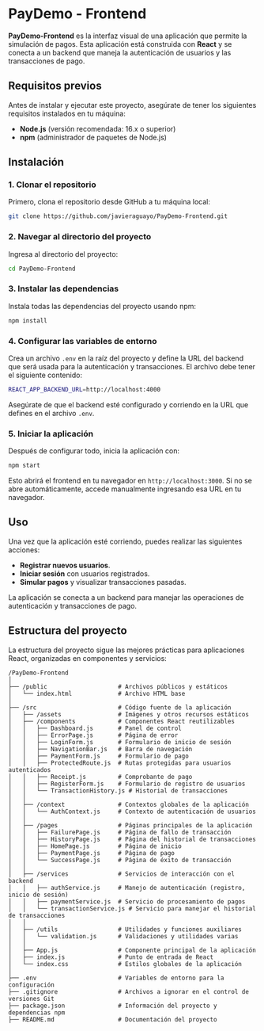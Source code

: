 
# PayDemo - Frontend

**PayDemo-Frontend** es la interfaz visual de una aplicación que permite la simulación de pagos. Esta aplicación está construida con **React** y se conecta a un backend que maneja la autenticación de usuarios y las transacciones de pago.

## Requisitos previos

Antes de instalar y ejecutar este proyecto, asegúrate de tener los siguientes requisitos instalados en tu máquina:

- **Node.js** (versión recomendada: 16.x o superior)
- **npm** (administrador de paquetes de Node.js)

## Instalación

### 1. Clonar el repositorio

Primero, clona el repositorio desde GitHub a tu máquina local:

```bash
git clone https://github.com/javieraguayo/PayDemo-Frontend.git
```

### 2. Navegar al directorio del proyecto

Ingresa al directorio del proyecto:

```bash
cd PayDemo-Frontend
```

### 3. Instalar las dependencias

Instala todas las dependencias del proyecto usando npm:

```bash
npm install
```

### 4. Configurar las variables de entorno

Crea un archivo `.env` en la raíz del proyecto y define la URL del backend que será usada para la autenticación y transacciones. El archivo debe tener el siguiente contenido:

```bash
REACT_APP_BACKEND_URL=http://localhost:4000
```

Asegúrate de que el backend esté configurado y corriendo en la URL que defines en el archivo `.env`.

### 5. Iniciar la aplicación

Después de configurar todo, inicia la aplicación con:

```bash
npm start
```

Esto abrirá el frontend en tu navegador en `http://localhost:3000`. Si no se abre automáticamente, accede manualmente ingresando esa URL en tu navegador.

## Uso

Una vez que la aplicación esté corriendo, puedes realizar las siguientes acciones:

- **Registrar nuevos usuarios**.
- **Iniciar sesión** con usuarios registrados.
- **Simular pagos** y visualizar transacciones pasadas.

La aplicación se conecta a un backend para manejar las operaciones de autenticación y transacciones de pago.

## Estructura del proyecto

La estructura del proyecto sigue las mejores prácticas para aplicaciones React, organizadas en componentes y servicios:

```
/PayDemo-Frontend
│
├── /public                    # Archivos públicos y estáticos
│   └── index.html             # Archivo HTML base
│
├── /src                       # Código fuente de la aplicación
│   ├── /assets                # Imágenes y otros recursos estáticos
│   ├── /components            # Componentes React reutilizables
│   │   ├── Dashboard.js       # Panel de control
│   │   ├── ErrorPage.js       # Página de error
│   │   ├── LoginForm.js       # Formulario de inicio de sesión
│   │   ├── NavigationBar.js   # Barra de navegación
│   │   ├── PaymentForm.js     # Formulario de pago
│   │   ├── ProtectedRoute.js  # Rutas protegidas para usuarios autenticados
│   │   ├── Receipt.js         # Comprobante de pago
│   │   ├── RegisterForm.js    # Formulario de registro de usuarios
│   │   └── TransactionHistory.js # Historial de transacciones
│   │
│   ├── /context               # Contextos globales de la aplicación
│   │   └── AuthContext.js     # Contexto de autenticación de usuarios
│   │
│   ├── /pages                 # Páginas principales de la aplicación
│   │   ├── FailurePage.js     # Página de fallo de transacción
│   │   ├── HistoryPage.js     # Página del historial de transacciones
│   │   ├── HomePage.js        # Página de inicio
│   │   ├── PaymentPage.js     # Página de pago
│   │   └── SuccessPage.js     # Página de éxito de transacción
│   │
│   ├── /services              # Servicios de interacción con el backend
│   │   ├── authService.js     # Manejo de autenticación (registro, inicio de sesión)
│   │   ├── paymentService.js  # Servicio de procesamiento de pagos
│   │   └── transactionService.js # Servicio para manejar el historial de transacciones
│   │
│   ├── /utils                 # Utilidades y funciones auxiliares
│   │   └── validation.js      # Validaciones y utilidades varias
│   │
│   ├── App.js                 # Componente principal de la aplicación
│   ├── index.js               # Punto de entrada de React
│   └── index.css              # Estilos globales de la aplicación
│
├── .env                       # Variables de entorno para la configuración
├── .gitignore                 # Archivos a ignorar en el control de versiones Git
├── package.json               # Información del proyecto y dependencias npm
├── README.md                  # Documentación del proyecto
```
